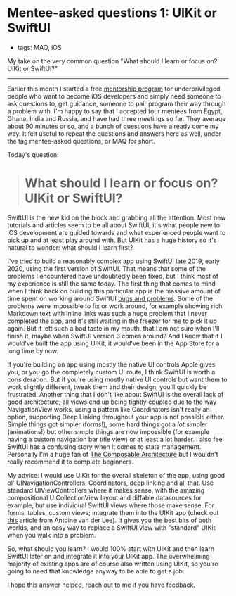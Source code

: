 # Mentee-asked questions 1: UIKit or SwiftUI
- tags: MAQ, iOS

My take on the very common question "What should I learn or focus on? UIKit or SwiftUI?"

---

Earlier this month I started a free [mentorship program](/mentor/) for underprivileged people who want to become iOS developers and simply need someone to ask questions to, get guidance, someone to pair program their way through a problem with. I'm happy to say that I accepted four mentees from Egypt, Ghana, India and Russia, and have had three meetings so far. They average about 90 minutes or so, and a bunch of questions have already come my way. It felt useful to repeat the questions and answers here as well, under the tag mentee-asked questions, or MAQ for short. 

Today's question:

> # What should I learn or focus on? UIKit or SwiftUI?

SwiftUI is the new kid on the block and grabbing all the attention. Most new tutorials and articles seem to be all about SwiftUI, it's what people new to iOS development are guided towards and what experienced people want to pick up and at least play around with. But UIKit has a huge history so it's natural to wonder: what should I learn first?

I've tried to build a reasonably complex app using SwiftUI late 2019, early 2020, using the first version of SwiftUI. That means that some of the problems I encountered have undoubtedly been fixed, but I think most of my experience is still the same today. The first thing that comes to mind when I think back on building this particular app is the massive amount of time spent on working around SwiftUI [bugs and problems](/articles/2020/swiftui-review/). Some of the problems were impossible to fix or work around, for example showing rich Markdown text with inline links was such a huge problem that I never completed the app, and it's still waiting in the freezer for me to pick it up again. But it left such a bad taste in my mouth, that I am not sure when I'll finish it, maybe when SwiftUI version 3 comes around? And I *know* that if I would've built the app using UIKit, it would've been in the App Store for a long time by now.

If you're building an app using mostly the native UI controls Apple gives you, or you go the completely custom UI route, I think SwiftUI is worth a consideration. But if you're using mostly native UI controls but want them to work slightly different, tweak them and their design, you'll quickly be frustrated. Another thing that I don't like about SwiftUI is the overall lack of good architecture; all views end up being tightly coupled due to the way NavigationView works, using a pattern like Coordinators isn't really an option, supporting Deep Linking throughout your app is not possible either. Simple things got simpler (forms!), some hard things got a *lot* simpler (animations!) but other simple things are now impossible (for example having a custom navigation bar title view) or at least a lot harder. I also feel SwiftUI has a confusing story when it comes to state management. Personally I'm a huge fan of [The Composable Architecture](https://github.com/pointfreeco/swift-composable-architecture) but I wouldn't really recommend it to complete beginners. 

My advice: I would use UIKit for the overall skeleton of the app, using good ol' UINavigationControllers, Coordinators, deep linking and all that. Use standard UIViewControllers where it makes sense, with the amazing compositional UICollectionView layout and diffable datasources for example, but use individual SwiftUI views where those make sense. For forms, tables, custom views; integrate them into the UIKit app (check out [this](https://www.avanderlee.com/swiftui/integrating-swiftui-with-uikit/) article from Antoine van der Lee). It gives you the best bits of both worlds, and an easy way to replace a SwiftUI view with "standard" UIKit when you walk into a problem.

So, what should you learn? I would 100% start with UIKit and then learn SwiftUI later on and integrate it into your UIKit app. The overwhelming majority of existing apps are of course also written using UIKit, so you're going to need that knowledge anyway to be able to get a job.

I hope this answer helped, reach out to me if you have feedback.